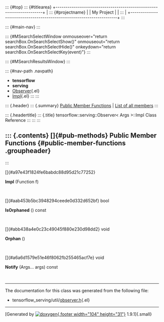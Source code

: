 ::: {#top}
::: {#titlearea}
+-----------------------------------------------------------------------+
| ::: {#projectname}                                                    |
| My Project                                                            |
| :::                                                                   |
+-----------------------------------------------------------------------+
:::

::: {#main-nav}
:::

::: {#MSearchSelectWindow onmouseover="return searchBox.OnSearchSelectShow()" onmouseout="return searchBox.OnSearchSelectHide()" onkeydown="return searchBox.OnSearchSelectKey(event)"}
:::

::: {#MSearchResultsWindow}
:::

::: {#nav-path .navpath}
-   **tensorflow**
-   **serving**
-   [Observer](classtensorflow_1_1serving_1_1Observer.html){.el}
-   [Impl](classtensorflow_1_1serving_1_1Observer_1_1Impl.html){.el}
:::
:::

::: {.header}
::: {.summary}
[Public Member Functions](#pub-methods) \| [List of all
members](classtensorflow_1_1serving_1_1Observer_1_1Impl-members.html)
:::

::: {.headertitle}
::: {.title}
tensorflow::serving::Observer\< Args \>::Impl Class Reference
:::
:::
:::

::: {.contents}
[]{#pub-methods} Public Member Functions {#public-member-functions .groupheader}
----------------------------------------
:::

[]{#a97e43f1824fe6babdc88d95d21c77252}  

**Impl** (Function f)

 

[]{#aab453b5bc3948294ceede0d332d652bf} bool 

**IsOrphaned** () const

 

[]{#abb438a4e0c23c49045f880e230d98dd2} void 

**Orphan** ()

 

[]{#a6a6d1579e51e46f8062fb255465acf7e} void 

**Notify** (Args\... args) const

 

------------------------------------------------------------------------

The documentation for this class was generated from the following file:

-   tensorflow\_serving/util/[observer.h](observer_8h_source.html){.el}

------------------------------------------------------------------------

[Generated by [![doxygen](doxygen.svg){.footer width="104"
height="31"}](https://www.doxygen.org/index.html) 1.9.1]{.small}

